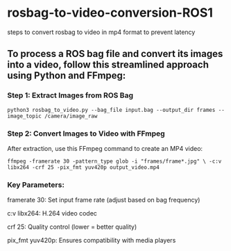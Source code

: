 # rosbag-to-video-conversion-ROS1
steps to convert rosbag to video in mp4 format to prevent latency

## To process a ROS bag file and convert its images into a video, follow this streamlined approach using Python and FFmpeg:
### Step 1: Extract Images from ROS Bag

`python3 rosbag_to_video.py --bag_file input.bag --output_dir frames --image_topic /camera/image_raw`

### Step 2: Convert Images to Video with FFmpeg
After extraction, use this FFmpeg command to create an MP4 video:

`ffmpeg -framerate 30 -pattern_type glob -i "frames/frame*.jpg" \
       -c:v libx264 -crf 25 -pix_fmt yuv420p output_video.mp4`
       
### Key Parameters:
framerate 30: Set input frame rate (adjust based on bag frequency)

c:v libx264: H.264 video codec

crf 25: Quality control (lower = better quality)

pix_fmt yuv420p: Ensures compatibility with media players
